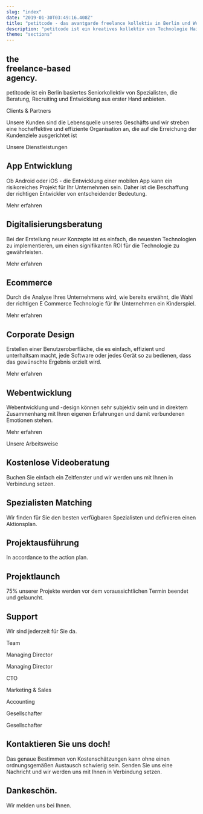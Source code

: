 ```yaml
---
slug: "index"
date: "2019-01-30T03:49:16.408Z"
title: "petitcode - das avantgarde freelance kollektiv in Berlin und Weltweit"
description: "petitcode ist ein kreatives kollektiv von Technologie Haiopeis."
theme: "sections"
---
```


<Sections>
<Section video="server-room.mp4">
<SectionContent>

# the <br/> freelance-based <br/> agency.

</SectionContent>
</Section>
<Section>
<SectionContent>

<KnockoutText>petitcode ist ein Berlin basiertes Seniorkollektiv von Spezialisten, die Beratung, Recruiting und Entwicklung aus erster Hand anbieten. </KnockoutText>
</SectionContent>

</Section>
<Section>
<SectionContent>
<KnockoutText>Clients & Partners</KnockoutText>

Unsere Kunden sind die Lebensquelle unseres Geschäfts und wir streben eine hocheffektive und effiziente Organisation an, die auf die Erreichung der Kundenziele ausgerichtet ist

<Grid minWidth="120px">

<GridImage maxWidth="150px" alt="Infologis" image="infologis.svg" />

<GridImage maxWidth="150px" alt="Jung von Matt" image="jung-von-matt.svg" />

<GridImage maxWidth="150px" alt="Villeroy Boch" image="villeroy-boch.svg" />

<GridImage maxWidth="150px" alt="Vorwerk" image="vorwerk.svg" />

<GridImage maxWidth="150px" alt="Treatwell" image="treatwell-logo.svg" />

<GridImage maxWidth="150px" alt="leAD" image="lead.svg" />

<GridImage maxWidth="150px" alt="Find Some Buddy" image="FSB.svg" />

<GridImage maxWidth="150px" alt="Hashfox" image="hashfox.svg" />

<GridImage maxWidth="150px" alt="CampusSpeicher" image="campusspeicher.svg" />

<GridImage maxWidth="150px" alt="Betahaus" image="betahaus-logo.svg" />

</Grid>
</SectionContent>
</Section>
<Section>
<SectionContent>

<KnockoutText> Unsere Dienstleistungen </KnockoutText>

<Grid minWidth="300px">

<Card>
<Link className="nohover" humanId="app-development">
  <CardImage image="development.svg" />
</Link>
<CardContent>
<h2><Link humanId="app-development">App Entwicklung</Link></h2>

Ob Android oder iOS - die Entwicklung einer mobilen App kann ein risikoreiches Projekt für Ihr Unternehmen sein. Daher ist die Beschaffung der richtigen Entwickler von entscheidender Bedeutung.

<Link humanId="app-development">Mehr erfahren</Link>

</CardContent>
</Card>

<Card>
<Link className="nohover" humanId="digital-consultancy">
  <CardImage image="therapist.svg" />
</Link>
<CardContent>
<h2><Link humanId="digital-consultancy">Digitalisierungs<wbr/>beratung</Link></h2>

Bei der Erstellung neuer Konzepte ist es einfach, die neuesten Technologien zu implementieren, um einen signifikanten ROI für die Technologie zu gewährleisten.

<Link humanId="digital-consultancy">Mehr erfahren</Link>

</CardContent>
</Card>

<Card>
<Link className="nohover" humanId="ecommerce-agency">
  <CardImage image="online-shop.svg" />
</Link>
<CardContent>
<h2><Link humanId="ecommerce-agency">Ecommerce</Link></h2>

Durch die Analyse Ihres Unternehmens wird, wie bereits erwähnt, die Wahl der richtigen E Commerce Technologie für Ihr Unternehmen ein Kinderspiel.

<Link humanId="ecommerce-agency">Mehr erfahren</Link>

</CardContent>
</Card>

<Card>
<Link className="nohover" humanId="user-interface-design">
  <CardImage image="graphic-design.svg" />
</Link>
<CardContent>
<h2><Link humanId="user-interface-design">Corporate Design</Link></h2>

Erstellen einer Benutzeroberfläche, die es einfach, effizient und unterhaltsam macht, jede Software oder jedes Gerät so zu bedienen, dass das gewünschte Ergebnis erzielt wird.

<Link humanId="user-interface-design">Mehr erfahren</Link>

</CardContent>
</Card>

<Card>
<Link className="nohover" humanId="web-agency">
  <CardImage image="app-development.svg" />
</Link>
<CardContent>
<h2><Link humanId="web-agency">Webentwicklung</Link></h2>

Webentwicklung und -design können sehr subjektiv sein und in direktem Zusammenhang mit Ihren eigenen Erfahrungen und damit verbundenen Emotionen stehen.

<Link humanId="web-agency">Mehr erfahren</Link>

</CardContent>
</Card>

</Grid>
</SectionContent>
</Section>
<Section>
<SectionContent>

<KnockoutText> Unsere Arbeitsweise </KnockoutText>

<Timeline>
<TimelineEntry>

## Kostenlose Videoberatung

Buchen Sie einfach ein Zeitfenster und wir werden uns mit Ihnen in Verbindung setzen.

</TimelineEntry>
<TimelineEntry>

## Spezialisten Matching

Wir finden für Sie den besten verfügbaren Spezialisten und definieren einen Aktionsplan.

</TimelineEntry>
<TimelineEntry>

## Projektausführung

In accordance to the action plan.

</TimelineEntry>
<TimelineEntry>

## Projektlaunch

75% unserer Projekte werden vor dem voraussichtlichen Termin beendet und gelauncht.

</TimelineEntry>
<TimelineEntry>

## Support

Wir sind jederzeit für Sie da.

</TimelineEntry>
</Timeline>
</SectionContent>
</Section>
<Section>
<SectionContent>

<KnockoutText> Team </KnockoutText>

<Grid>

<Person name="Sebastian Melz" image="seb-square.jpg">

Managing Director

</Person>
<Person name="Axel Stett" image="axel-square.jpg">

Managing Director

</Person>
<Person name="Ottavio Braun" image="ottavio-braun.jpg">

CTO

</Person>
<Person name="Guy de Macedo Behrndt" image="guy-square.jpg">

Marketing & Sales

</Person>
<Person name="Lukas Polakowski" image="lukas-square.jpg">

Accounting

</Person>
<Person name="Bernadette Zawal-Pfeil" image="bernadette-square.jpg">

Gesellschafter

</Person>
<Person name="Hubert Pfeil" image="hubert-square.jpg">

Gesellschafter

</Person>

</Grid>
</SectionContent>
</Section>
<Section inverted scrollId="contact">
<SectionContent>
<ClientForm scrollTo="contact">
<FormIntro>

# Kontaktieren Sie uns doch!

Das genaue Bestimmen von Kostenschätzungen kann ohne einen ordnungsgemäßen Austausch schwierig sein. Senden Sie uns eine Nachricht und wir werden uns mit Ihnen in Verbindung setzen.

</FormIntro>
<FormSuccess>

# Dankeschön.

Wir melden uns bei Ihnen.

</FormSuccess>
</ClientForm>
</SectionContent>
</Section>
</Sections>
